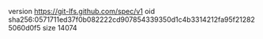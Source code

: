 version https://git-lfs.github.com/spec/v1
oid sha256:0571711ed37f0b082222cd907854339350d1c4b3314212fa95f212825060d0f5
size 14074
